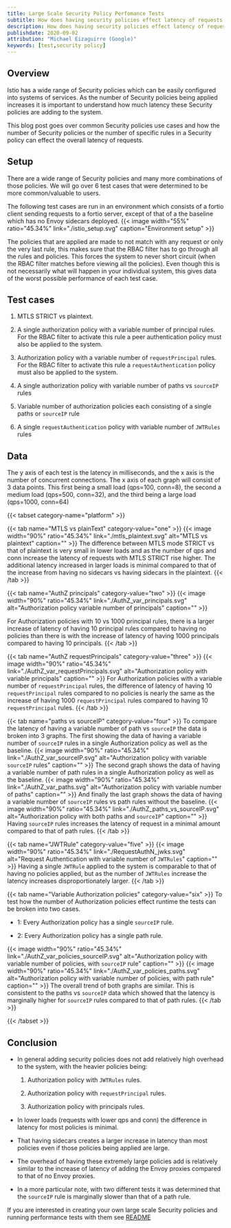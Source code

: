 ```yaml
---
title: Large Scale Security Policy Perfomance Tests
subtitle: How does having security policies effect latency of requests
description: How does having security policies effect latency of request.
publishdate: 2020-09-02
attribution: "Michael Eizaguirre (Google)"
keywords: [test,security policy]
---
```


## Overview

Istio has a wide range of Security policies which can be easily configured into systems of services. As the number of Security policies being applied increases it is important to understand how much latency these Security policies are adding to the system.

This blog post goes over common Security policies use cases and how the number of Security policies or the number of specific rules in a Security policy can effect the overall latency of requests.

## Setup

There are a wide range of Security policies and many more combinations of those policies. We will go over 6 test cases that were determined to be more common/valuable to users.

The following test cases are run in an environment which consists of a fortio client sending requests to a fortio server, except of that of a the baseline which has no Envoy sidecars deployed.
{{< image width="55%" ratio="45.34%"
    link="./istio_setup.svg"
    caption="Environment setup"
    >}}

The policies that are applied are made to not match with any request or only the very last rule, this makes sure that the RBAC filter has to go through all the rules and policies. This forces the system to never short circuit (when the RBAC filter matches before viewing all the policies). Even though this is not necessarily what will happen in your individual system, this gives data of the worst possible performance of each test case.

## Test cases

1. MTLS STRICT vs plaintext.

1. A single authorization policy with a variable number of principal rules. For the RBAC filter to activate this rule a peer authentication policy must also be applied to the system.

1. Authorization policy with a variable number of `requestPrincipal` rules. For the RBAC filter to activate this rule a `requestAuthentication` policy must also be applied to the system.

1. A single authorization policy with variable number of paths vs `sourceIP` rules

1. Variable number of authorization policies each consisting of a single paths or `sourceIP` rule

1. A single `requestAuthentication` policy with variable number of `JWTRules` rules

## Data

The y axis of each test is the latency in milliseconds, and the x axis is the number of concurrent connections. The x axis of each graph will consist of 3 data points. This first being a small load (qps=100, conn=8), the second a medium load (qps=500, conn=32), and the third being a large load (qps=1000, conn=64)

{{< tabset category-name="platform" >}}

{{< tab name="MTLS vs plainText" category-value="one" >}}
{{< image width="90%" ratio="45.34%"
    link="./mtls_plaintext.svg"
    alt="MTLS vs plaintext"
    caption=""
    >}}
The difference between MTLS mode STRICT vs that of plaintext is very small in lower loads and as the number of qps and conn increase the latency of requests with MTLS STRICT rise higher. The additional latency increased in larger loads is minimal compared to that of the increase from having no sidecars vs having sidecars in the plaintext.
{{< /tab >}}

{{< tab name="AuthZ principals" category-value="two" >}}
{{< image width="90%" ratio="45.34%"
    link="./AuthZ_var_principals.svg"
    alt="Authorization policy variable number of principals"
    caption=""
    >}}

For Authorization policies with 10 vs 1000 principal rules, there is a larger increase of latency of having 10 principal rules compared to having no policies than there is with the increase of latency of having 1000 principals compared to having 10 principals.
{{< /tab >}}

{{< tab name="AuthZ requestPrincipals" category-value="three" >}}
{{< image width="90%" ratio="45.34%"
    link="./AuthZ_var_requestPrincipals.svg"
    alt="Authorization policy with variable principals"
    caption=""
    >}}
    For Authorization policies with a variable number of `requestPrincipal` rules, the difference of latency of having 10 `requestPrincipal` rules compared to no policies is nearly the same as the increase of having 1000 `requestPrincipal` rules compared to having 10 `requestPrincipal` rules.
{{< /tab >}}

{{< tab name="paths vs sourceIP" category-value="four" >}}
To compare the latency of having a variable number of path vs `sourceIP` the data is broken into 3 graphs.
The first showing the data of having a variable number of `sourceIP` rules in a single Authorization policy as well as the baseline.
{{< image width="90%" ratio="45.34%"
    link="./AuthZ_var_sourceIP.svg"
    alt="Authorization policy with variable `sourceIP` rules"
    caption=""
    >}}
The second graph shows the data of having a variable number of path rules in a single Authorization policy as well as the baseline.
{{< image width="90%" ratio="45.34%"
    link="./AuthZ_var_paths.svg"
    alt="Authorization policy with variable number of paths"
    caption=""
    >}}
And finally the last graph shows the data of having a variable number of `sourceIP` rules vs path rules without the baseline.
{{< image width="90%" ratio="45.34%"
    link="./AuthZ_paths_vs_sourceIP.svg"
    alt="Authorization policy with both paths and `sourceIP`"
    caption=""
    >}}
Having `sourceIP` rules increases the latency of request in a minimal amount compared to that of path rules.
{{< /tab >}}

{{< tab name="JWTRule" category-value="five" >}}
{{< image width="90%" ratio="45.34%"
    link="./RequestAuthN_jwks.svg"
    alt="Request Authentication with variable number of `JWTRules`"
    caption=""
    >}}
Having a single `JWTRule` applied to the system is comparable to that of having no policies applied, but as the number of `JWTRules` increase the latency increases disproportionately larger.
{{< /tab >}}

{{< tab name="Variable Authorization policies" category-value="six" >}}
To test how the number of Authorization policies effect runtime the tests can be broken into two cases.

- 1: Every Authorization policy has a single `sourceIP` rule.

- 2: Every Authorization policy has a single path rule.

{{< image width="90%" ratio="45.34%"
    link="./AuthZ_var_policies_sourceIP.svg"
    alt="Authorization policy with variable number of policies, with `sourceIP` rule"
    caption=""
    >}}
{{< image width="90%" ratio="45.34%"
    link="./AuthZ_var_policies_paths.svg"
    alt="Authorization policy with variable number of policies, with path rule"
    caption=""
    >}}
The overall trend of both graphs are similar. This is consistent to the paths vs `sourceIP` data which showed that the latency is marginally higher for `sourceIP` rules compared to that of path rules.
{{< /tab >}}

{{< /tabset >}}

## Conclusion

- In general adding security policies does not add relatively high overhead to the system, with the heavier policies being:

    1. Authorization policy with `JWTRules` rules.

    1. Authorization policy with `requestPrincipal` rules.

    1. Authorization policy with principals rules.

- In lower loads (requests with lower qps and conn) the difference in latency for most policies is minimal.

- That having sidecars creates a larger increase in latency than most policies even if those policies being applied are large.

- The overhead of having these extremely large policies add is relatively similar to the increase of latency of adding the Envoy proxies compared to that of no Envoy proxies.

- In a more particular note, with two different tests it was determined that the `sourceIP` rule is marginally slower than that of a path rule.

If you are interested in creating your own large scale Security policies and running performance tests with them see [README](https://github.com/istio/tools/tree/master/perf/benchmark/security/generate_policies)
